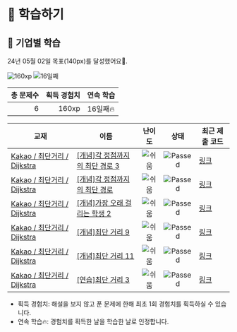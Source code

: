 # 📖 학습하기

## 🚀 기업별 학습
24년 05월 02일 목표(140px)를 달성했어요🥳.

![160xp](https://img.shields.io/badge/EXP-160xp-%235cb85c.svg?for-the-badge)
![16일째](https://img.shields.io/badge/연속학습-16일째-%23E34F26.svg?for-the-badge)

|총 문제수|획득 경험치|연속 학습|
|---:|---:|---|
6|160xp|16일째🔥|

|교재|이름|난이도|상태|최근 제출 코드|
|---|---|:---:|:---:|---|
|[Kakao / 최단거리 / Dijkstra](https://www.codetree.ai/missions?missionId=16)|[[개념]각 정점까지의 최단 경로 3](https://www.codetree.ai/missions/16/problems/shortest-path-to-each-vertex-3)|![쉬움][easy]|![Passed][passed]|[링크](https://github.com/softho0n/codetree-TILs/blob/main/240502/%EA%B0%81%20%EC%A0%95%EC%A0%90%EA%B9%8C%EC%A7%80%EC%9D%98%20%EC%B5%9C%EB%8B%A8%20%EA%B2%BD%EB%A1%9C%203/shortest-path-to-each-vertex-3.py)|
|[Kakao / 최단거리 / Dijkstra](https://www.codetree.ai/missions?missionId=16)|[[개념]각 정점까지의 최단 경로](https://www.codetree.ai/missions/16/problems/shortest-path-to-each-vertex)|![쉬움][easy]|![Passed][passed]|[링크](https://github.com/softho0n/codetree-TILs/blob/main/240502/%EA%B0%81%20%EC%A0%95%EC%A0%90%EA%B9%8C%EC%A7%80%EC%9D%98%20%EC%B5%9C%EB%8B%A8%20%EA%B2%BD%EB%A1%9C/shortest-path-to-each-vertex.py)|
|[Kakao / 최단거리 / Dijkstra](https://www.codetree.ai/missions?missionId=16)|[[개념]가장 오래 걸리는 학생 2](https://www.codetree.ai/missions/16/problems/longest-student-2)|![쉬움][easy]|![Passed][passed]|[링크](https://github.com/softho0n/codetree-TILs/blob/main/240502/%EA%B0%80%EC%9E%A5%20%EC%98%A4%EB%9E%98%20%EA%B1%B8%EB%A6%AC%EB%8A%94%20%ED%95%99%EC%83%9D%202/longest-student-2.py)|
|[Kakao / 최단거리 / Dijkstra](https://www.codetree.ai/missions?missionId=16)|[[개념]최단 거리 9](https://www.codetree.ai/missions/16/problems/shortest-distance-9)|![쉬움][easy]|![Passed][passed]|[링크](https://github.com/softho0n/codetree-TILs/blob/main/240502/%EC%B5%9C%EB%8B%A8%20%EA%B1%B0%EB%A6%AC%209/shortest-distance-9.py)|
|[Kakao / 최단거리 / Dijkstra](https://www.codetree.ai/missions?missionId=16)|[[개념]최단 거리 11](https://www.codetree.ai/missions/16/problems/shortest-distance-11)|![쉬움][easy]|![Passed][passed]|[링크](https://github.com/softho0n/codetree-TILs/blob/main/240502/%EC%B5%9C%EB%8B%A8%20%EA%B1%B0%EB%A6%AC%2011/shortest-distance-11.py)|
|[Kakao / 최단거리 / Dijkstra](https://www.codetree.ai/missions?missionId=16)|[[연습]최단 거리 3](https://www.codetree.ai/missions/16/problems/shortest-distance-3)|![쉬움][easy]|![Passed][passed]|[링크](https://github.com/softho0n/codetree-TILs/blob/main/240502/%EC%B5%9C%EB%8B%A8%20%EA%B1%B0%EB%A6%AC%203/shortest-distance-3.py)|


* 획득 경험치: 해설을 보지 않고 푼 문제에 한해 최초 1회 경험치를 획득하실 수 있습니다.
* 연속 학습🔥: 경험치를 획득한 날을 학습한 날로 인정합니다.










[b5]: https://img.shields.io/badge/Bronze_5-%235D3E31.svg
[b4]: https://img.shields.io/badge/Bronze_4-%235D3E31.svg
[b3]: https://img.shields.io/badge/Bronze_3-%235D3E31.svg
[b2]: https://img.shields.io/badge/Bronze_2-%235D3E31.svg
[b1]: https://img.shields.io/badge/Bronze_1-%235D3E31.svg
[s5]: https://img.shields.io/badge/Silver_5-%23394960.svg
[s4]: https://img.shields.io/badge/Silver_4-%23394960.svg
[s3]: https://img.shields.io/badge/Silver_3-%23394960.svg
[s2]: https://img.shields.io/badge/Silver_2-%23394960.svg
[s1]: https://img.shields.io/badge/Silver_1-%23394960.svg
[g5]: https://img.shields.io/badge/Gold_5-%23FFC433.svg
[g4]: https://img.shields.io/badge/Gold_4-%23FFC433.svg
[g3]: https://img.shields.io/badge/Gold_3-%23FFC433.svg
[g2]: https://img.shields.io/badge/Gold_2-%23FFC433.svg
[g1]: https://img.shields.io/badge/Gold_1-%23FFC433.svg
[p5]: https://img.shields.io/badge/Platinum_5-%2376DDD8.svg
[p4]: https://img.shields.io/badge/Platinum_4-%2376DDD8.svg
[p3]: https://img.shields.io/badge/Platinum_3-%2376DDD8.svg
[p2]: https://img.shields.io/badge/Platinum_2-%2376DDD8.svg
[p1]: https://img.shields.io/badge/Platinum_1-%2376DDD8.svg
[passed]: https://img.shields.io/badge/Passed-%23009D27.svg
[failed]: https://img.shields.io/badge/Failed-%23D24D57.svg
[easy]: https://img.shields.io/badge/쉬움-%235cb85c.svg?for-the-badge
[medium]: https://img.shields.io/badge/보통-%23FFC433.svg?for-the-badge
[hard]: https://img.shields.io/badge/어려움-%23D24D57.svg?for-the-badge